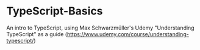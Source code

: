 # TypeScript-Basics
An intro to TypeScript, using Max Schwarzmüller's Udemy "Understanding TypeScript" as a guide (https://www.udemy.com/course/understanding-typescript/)


